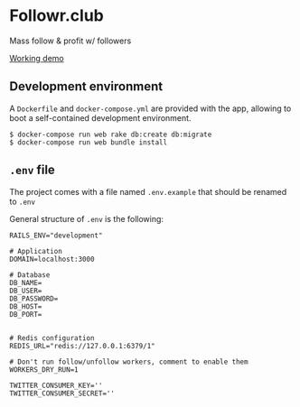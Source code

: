 # Followr.club

Mass follow & profit w/ followers

[Working demo](http://twitterblast.herokuapp.com/)

## Development environment
A `Dockerfile` and `docker-compose.yml` are provided with the app, allowing to boot a self-contained development environment.


```shell
$ docker-compose run web rake db:create db:migrate
$ docker-compose run web bundle install
```

## `.env` file

The project comes with a file named `.env.example` that should be renamed to `.env`

General structure of `.env` is the following:

```shell
RAILS_ENV="development"

# Application
DOMAIN=localhost:3000

# Database
DB_NAME=
DB_USER=
DB_PASSWORD=
DB_HOST=
DB_PORT=


# Redis configuration
REDIS_URL="redis://127.0.0.1:6379/1"

# Don't run follow/unfollow workers, comment to enable them
WORKERS_DRY_RUN=1

TWITTER_CONSUMER_KEY=''
TWITTER_CONSUMER_SECRET=''
```
